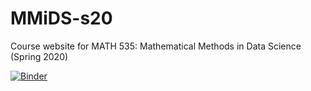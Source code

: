 # MMiDS-s20
Course website for MATH 535: Mathematical Methods in Data Science (Spring 2020)

[![Binder](https://mybinder.org/badge_logo.svg)](https://mybinder.org/v2/gh/sebroc/MMiDS-s20/master)
